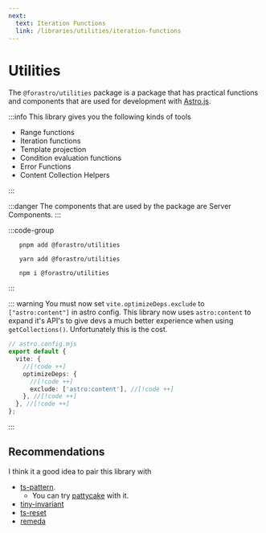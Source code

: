 ```yaml
---
next:
  text: Iteration Functions
  link: /libraries/utilities/iteration-functions
---
```


<!-- markdownlint-disable-next-line MD033 -->

# Utilities <Badge type="info" text="4.3.8"  />

The `@forastro/utilities` package is a package that has practical functions and components
that are used for development with [Astro.js](https://astro.build).

:::info This library gives you the following kinds of tools

- Range functions
- Iteration functions
- Template projection
- Condition evaluation functions
- Error Functions
- Content Collection Helpers

:::

:::danger
The components that are used by the package are Server Components.
:::

:::code-group

```[pnpm] shell
   pnpm add @forastro/utilities
```

```[yarn] shell
   yarn add @forastro/utilities
```

```[npm] shell
   npm i @forastro/utilities
```

:::

::: warning You must now set `vite.optimizeDeps.exclude` to `["astro:content"]` in astro config.
This library now uses `astro:content` to expand it's API's
to give devs a much better experience when using `getCollections()`.
Unfortunately this is the cost.

```ts
// astro.config.mjs
export default {
  vite: {
    //[!code ++]
    optimizeDeps: {
      //[!code ++]
      exclude: ['astro:content'], //[!code ++]
    }, //[!code ++]
  }, //[!code ++]
};
```

:::

## Recommendations

I think it a good idea to pair this library with

- [ts-pattern](https://www.npmjs.com/package/ts-pattern).
  - You can try [pattycake](https://www.npmjs.com/package/pattycake) with it.
- [tiny-invariant](https://www.npmjs.com/package/tiny-invariant)
- [ts-reset](https://www.npmjs.com/package/@total-typescript/ts-reset)
- [remeda](https://www.npmjs.com/package/remeda)
